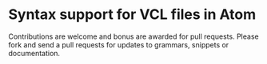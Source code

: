 # Syntax support for VCL files in Atom

Contributions are welcome and bonus are awarded for pull requests. Please fork and send a pull requests for updates to grammars, snippets or documentation.
